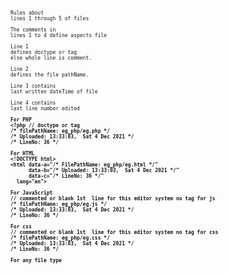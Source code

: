<pre style="width:100%;font-size:8px;">
Rules about
lines 1 through 5 of files

The comments in 
lines 1 to 4 define aspects file

Line 1 
defines doctype or tag 
else whole line is comment.

Line 2
defines the file pathName.

Line 3 contains 
last written dateTime of file

Line 4 contains
last line number edited

<b>For PHP 
&lt;?php // doctype or tag
/* filePathName: eg_php/eg.php */
/* Uploaded: 13:33:03,  Sat 4 Dec 2021 */
/* LineNo: 36 */

For HTML
&lt;!DOCTYPE html>
&lt;html data-a="/* FilePathName: eg_php/eg.html */"
      data-b="/* Uploaded: 13:33:03,  Sat 4 Dec 2021 */"
      data-c="/* LineNo: 36 */" 
  lang="en">

For JavaScript 
// commented or blank 1st  line for this editor system no tag for js
/* filePathName: eg_php/eg.js */
/* Uploaded: 13:33:03,  Sat 4 Dec 2021 */
/* LineNo: 36 */

For css
// commented or blank 1st  line for this editor system no tag for css
/* filePathName: eg_php/eg.css */
/* Uploaded: 13:33:03,  Sat 4 Dec 2021 */
/* LineNo: 36 */

For any file type
<!-- 
/* FilePathName: eg_php/eg.svg */
/* Uploaded: 13:33:03,  Sat 4 Dec 2021 */
/* LineNo: 36 */--></b>

</pre>

